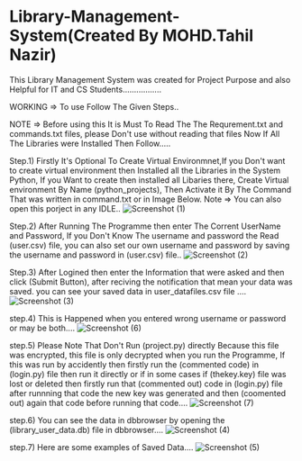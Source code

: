 # Library-Management-System(Created By MOHD.Tahil Nazir)
This Library Management System was created for Project Purpose and also Helpful for IT and CS Students.................

WORKING => To use Follow The Given Steps..

NOTE => Before using this It is Must To Read The The Requrement.txt and commands.txt files, please Don't use without reading that files
        Now If All The Libraries were Installed Then Follow.....

 Step.1) Firstly It's Optional To Create Virtual Environmnet,If you Don't want to create virtual environment then Installed all the               Libraries in the System Python, If you Want to create then installed all Libaries there, Create Virtual 
         environment By Name (python_projects), Then Activate it By The Command That was written in command.txt or in Image Below.
Note => You can also open this porject in any IDLE..
![Screenshot (1)](https://github.com/Tahil40/Library-Management-System/assets/116889476/b6a90d4f-210d-44b3-b74f-51da7d1aacbf)

Step.2) After Running The Programme then enter The Corrent UserName and Password, If you Don't Know The username and password the 
        Read (user.csv) file, you can also set our own username and password by saving the username and password in (user.csv) file..
![Screenshot (2)](https://github.com/Tahil40/Library-Management-System/assets/116889476/e7141cb1-91d9-4f55-a81f-4d8ff2bcbf76)

Step.3) After Logined then enter the Information that were asked and then click (Submit Button), after reciving the notification 
        that mean your data was saved. you can see your saved data in user_datafiles.csv file ....
![Screenshot (3)](https://github.com/Tahil40/Library-Management-System/assets/116889476/124f1de7-30cf-4f99-8aa6-e4eef46cfd36)

step.4) This is Happened when you entered wrong username or password or may be both....
![Screenshot (6)](https://github.com/Tahil40/Library-Management-System/assets/116889476/7d9504d0-85b7-4c26-9b83-bbcc41522c3e)

step.5) Please Note That Don't Run (project.py) directly Because this file was encrypted, this file is only decrypted when you run the           Programme, If this was run by accidently then firstly run the (commented code) in (login.py) file then run it directly or if in          some cases if (thekey.key) file was lost or deleted then firstly run that (commented out) code in (login.py) file after runnning 
        that code the new key was generated and then (coomented out) again that code before running that code....
![Screenshot (7)](https://github.com/Tahil40/Library-Management-System/assets/116889476/228696f8-5a86-4ce8-b9c3-5b3f8d30743e)

step.6) You can see the data in dbbrowser by opening the (library_user_data.db)  file in dbbrowser....
![Screenshot (4)](https://github.com/Tahil40/Library-Management-System/assets/116889476/fe57f86a-0b03-4405-adab-d21f28fffeb9)

step.7) Here are some examples of Saved Data....
![Screenshot (5)](https://github.com/Tahil40/Library-Management-System/assets/116889476/820c1656-a761-4e6b-97b8-9b847adcf7ad)

